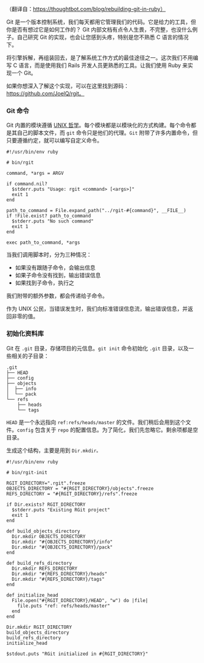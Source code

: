 （翻译自：https://thoughtbot.com/blog/rebuilding-git-in-ruby）



Git 是一个版本控制系统，我们每天都用它管理我们的代码。它是给力的工具，但你是否有想过它是如何工作的？ Git 内部文档有点令人生畏，不完整，也没什么例子。自己研究 Git 的实现，也会让您感到头疼，特别是您不熟悉 C 语言的情况下。



将引擎拆解，再组装回去，是了解系统工作方式的最佳途径之一。这次我们不用编写 C 语言，而是使用我们 Rails 开发人员更熟悉的工具。让我们使用 Ruby 来实现一个 Git。



如果你想深入了解这个实现，可以在这里找到源码：https://github.com/JoelQ/rgit。



### Git 命令



Git 内置的模块遵循  [UNIX 哲学](https://en.wikipedia.org/wiki/Unix_philosophy)。每个模块都是以模块化的方式构建。每个命令都是其自己的脚本文件，而 `git` 命令只是他们的代理。`Git` 附带了许多内置命令，但只要遵循约定，就可以编写自定义命令。



```
#!/usr/bin/env ruby

# bin/rgit

command, *args = ARGV

if command.nil?
  $stderr.puts "Usage: rgit <command> [<args>]"
  exit 1
end

path_to_command = File.expand_path("../rgit-#{command}", __FILE__)
if !File.exist? path_to_command
  $stderr.puts "No such command"
  exit 1
end

exec path_to_command, *args
```



当我们调用脚本时，分为三种情况：



- 如果没有跟随子命令，会输出信息
- 如果子命令没有找到，输出错误信息
- 如果找到子命令，执行之



我们附带的额外参数，都会传递给子命令。



作为 UNIX 公民，当错误发生时，我们向标准错误信息流，输出错误信息，并返回非零的值。



### 初始化资料库



Git 在 `.git` 目录，存储项目的元信息。`git init` 命令初始化 `.git` 目录，以及一些相关的子目录：



```
.git
├── HEAD
├── config
├── objects
│  ├── info
│  └── pack
└── refs
    ├── heads
    └── tags
```



`HEAD` 是一个永远指向 `ref:refs/heads/master` 的文件。我们稍后会用到这个文件。`config` 包含关于 `repo` 的配置信息。为了简化，我们先忽略它。剩余项都是空目录。



生成这个结构，主要是用到 `Dir.mkdir。`



```
#!/usr/bin/env ruby

# bin/rgit-init

RGIT_DIRECTORY=".rgit".freeze
OBJECTS_DIRECTORY = "#{RGIT_DIRECTORY}/objects".freeze
REFS_DIRECTORY = "#{RGIT_DIRECTORY}/refs".freeze

if Dir.exists? RGIT_DIRECTORY
  $stderr.puts "Existing RGit project"
  exit 1
end

def build_objects_directory
  Dir.mkdir OBJECTS_DIRECTORY
  Dir.mkdir "#{OBJECTS_DIRECTORY}/info"
  Dir.mkdir "#{OBJECTS_DIRECTORY}/pack"
end

def build_refs_directory
  Dir.mkdir REFS_DIRECTORY
  Dir.mkdir "#{REFS_DIRECTORY}/heads"
  Dir.mkdir "#{REFS_DIRECTORY}/tags"
end

def initialize_head
  File.open("#{RGIT_DIRECTORY}/HEAD", "w") do |file|
    file.puts "ref: refs/heads/master"
  end
end

Dir.mkdir RGIT_DIRECTORY
build_objects_directory
build_refs_directory
initialize_head

$stdout.puts "RGit initialized in #{RGIT_DIRECTORY}"
```







